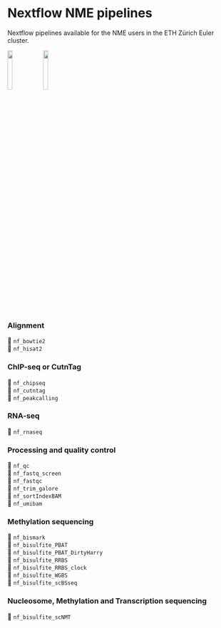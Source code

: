 # Nextflow NME pipelines
Nextflow pipelines available for the NME users in the ETH Zürich Euler cluster.

<img width="15%" src="https://upload.wikimedia.org/wikipedia/commons/6/60/Nextflow_logo.png" />
<img width="15%" src="https://upload.wikimedia.org/wikipedia/commons/9/99/ETH_Z%C3%BCrich_Logo_black.svg" />

### Alignment
:file_folder: ```nf_bowtie2```</br>
:file_folder: ```nf_hisat2```</br>

### ChIP-seq or CutnTag
:file_folder: ```nf_chipseq```</br>
:file_folder: ```nf_cutntag```</br>
:file_folder: ```nf_peakcalling```</br>

### RNA-seq
:file_folder: ```nf_rnaseq```</br>

### Processing and quality control
:file_folder: ```nf_qc```</br>
:file_folder: ```nf_fastq_screen```</br>
:file_folder: ```nf_fastqc```</br>
:file_folder: ```nf_trim_galore```</br>
:file_folder: ```nf_sortIndexBAM```</br>
:file_folder: ```nf_umibam```</br>

### Methylation sequencing
:file_folder: ```nf_bismark```</br>
:file_folder: ```nf_bisulfite_PBAT```</br>
:file_folder: ```nf_bisulfite_PBAT_DirtyHarry```</br>
:file_folder: ```nf_bisulfite_RRBS```</br>
:file_folder: ```nf_bisulfite_RRBS_clock```</br>
:file_folder: ```nf_bisulfite_WGBS```</br>
:file_folder: ```nf_bisulfite_scBSseq```</br>

### Nucleosome, Methylation and Transcription sequencing
:file_folder: ```nf_bisulfite_scNMT```

